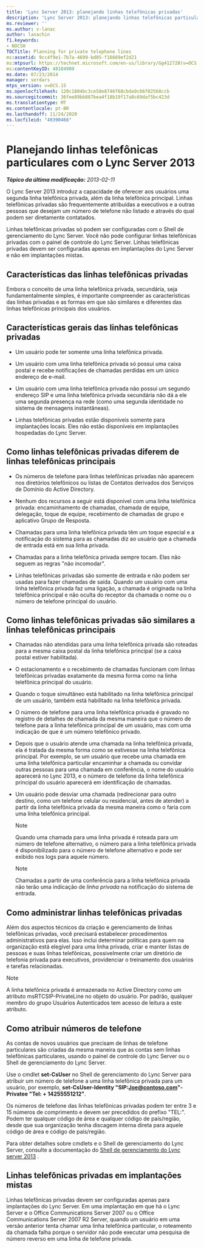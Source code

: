 ```yaml
---
title: 'Lync Server 2013: planejando linhas telefônicas privadas'
description: 'Lync Server 2013: planejando linhas telefônicas particulares.'
ms.reviewer: ''
ms.author: v-lanac
author: lanachin
f1.keywords:
- NOCSH
TOCTitle: Planning for private telephone lines
ms:assetid: 9cc4f9e1-7b7a-4699-bd05-f16669ef2d21
ms:mtpsurl: https://technet.microsoft.com/en-us/library/Gg412728(v=OCS.15)
ms:contentKeyID: 48184909
ms.date: 07/23/2014
manager: serdars
mtps_version: v=OCS.15
ms.openlocfilehash: 120c1804bc3ce58e8746f68cbda9c66f02568ccb
ms.sourcegitcommit: 36fee89bb887bea4f18b19f17a8c69daf5bc423d
ms.translationtype: MT
ms.contentlocale: pt-BR
ms.lasthandoff: 11/24/2020
ms.locfileid: "49390466"
---
```

# <a name="planning-for-private-telephone-lines-with-lync-server-2013"></a>Planejando linhas telefônicas particulares com o Lync Server 2013

<div data-xmlns="http://www.w3.org/1999/xhtml">

<div class="topic" data-xmlns="http://www.w3.org/1999/xhtml" data-msxsl="urn:schemas-microsoft-com:xslt" data-cs="https://msdn.microsoft.com/">

<div data-asp="https://msdn2.microsoft.com/asp">



</div>

<div id="mainSection">

<div id="mainBody">

<span> </span>

_**Tópico da última modificação:** 2013-02-11_

O Lync Server 2013 introduz a capacidade de oferecer aos usuários uma segunda linha telefônica privada, além da linha telefônica principal. Linhas telefônicas privadas são frequentemente atribuídas a executivos e a outras pessoas que desejam um número de telefone não listado e através do qual podem ser diretamente contatados.

Linhas telefônicas privadas só podem ser configuradas com o Shell de gerenciamento do Lync Server. Você não pode configurar linhas telefônicas privadas com o painel de controle do Lync Server. Linhas telefônicas privadas devem ser configuradas apenas em implantações do Lync Server e não em implantações mistas.

<div>

## <a name="characteristics-of-private-telephone-lines"></a>Características das linhas telefônicas privadas

Embora o conceito de uma linha telefônica privada, secundária, seja fundamentalmente simples, é importante compreender as características das linhas privadas e as formas em que são similares e diferentes das linhas telefônicas principais dos usuários.

<div>

## <a name="general-characteristics-of-private-telephone-lines"></a>Características gerais das linhas telefônicas privadas

  - Um usuário pode ter somente uma linha telefônica privada.

  - Um usuário com uma linha telefônica privada só possui uma caixa postal e recebe notificações de chamadas perdidas em um único endereço de e-mail.

  - Um usuário com uma linha telefônica privada não possui um segundo endereço SIP e uma linha telefônica privada secundária não dá a ele uma segunda presença na rede (como uma segunda identidade no sistema de mensagens instantâneas).

  - Linhas telefônicas privadas estão disponíveis somente para implantações locais. Eles não estão disponíveis em implantações hospedadas do Lync Server.

</div>

<div>

## <a name="how-private-telephone-lines-differ-from-primary-telephone-lines"></a>Como linhas telefônicas privadas diferem de linhas telefônicas principais

  - Os números de telefone para linhas telefônicas privadas não aparecem nos diretórios telefônicos ou listas de Contatos derivados dos Serviços de Domínio do Active Directory.

  - Nenhum dos recursos a seguir está disponível com uma linha telefônica privada: encaminhamento de chamadas, chamada de equipe, delegação, toque de equipe, recebimento de chamadas de grupo e aplicativo Grupo de Resposta.

  - Chamadas para uma linha telefônica privada têm um toque especial e a notificação do sistema para as chamadas diz ao usuário que a chamada de entrada está em sua linha privada.

  - Chamadas para a linha telefônica privada sempre tocam. Elas não seguem as regras "não incomodar".

  - Linhas telefônicas privadas são somente de entrada e não podem ser usadas para fazer chamadas de saída. Quando um usuário com uma linha telefônica privada faz uma ligação, a chamada é originada na linha telefônica principal e não oculta do receptor da chamada o nome ou o número de telefone principal do usuário.

</div>

<div>

## <a name="how-private-telephone-lines-are-similar-to-primary-telephone-lines"></a>Como linhas telefônicas privadas são similares a linhas telefônicas principais

  - Chamadas não atendidas para uma linha telefônica privada são roteadas para a mesma caixa postal da linha telefônica principal (se a caixa postal estiver habilitada).

  - O estacionamento e o recebimento de chamadas funcionam com linhas telefônicas privadas exatamente da mesma forma como na linha telefônica principal do usuário.

  - Quando o toque simultâneo está habilitado na linha telefônica principal de um usuário, também está habilitado na linha telefônica privada.

  - O número de telefone para uma linha telefônica privada é gravado no registro de detalhes de chamada da mesma maneira que o número de telefone para a linha telefônica principal de um usuário, mas com uma indicação de que é um número telefônico privado.

  - Depois que o usuário atende uma chamada na linha telefônica privada, ela é tratada da mesma forma como se estivesse na linha telefônica principal. Por exemplo, se um usuário que recebe uma chamada em uma linha telefônica particular encaminhar a chamada ou convidar outras pessoas para uma chamada em conferência, o nome do usuário aparecerá no Lync 2013, e o número de telefone da linha telefônica principal do usuário aparecerá em identificação de chamadas.

  - Um usuário pode desviar uma chamada (redirecionar para outro destino, como um telefone celular ou residencial, antes de atender) a partir da linha telefônica privada da mesma maneira como o faria com uma linha telefônica principal.
    
    <div>
    

    > [!NOTE]  
    > Quando uma chamada para uma linha privada é roteada para um número de telefone alternativo, o número para a linha telefônica privada é disponibilizado para o número de telefone alternativo e pode ser exibido nos logs para aquele número.

    
    </div>
    
    <div>
    

    > [!NOTE]  
    > Chamadas a partir de uma conferência para a linha telefônica privada não terão uma indicação de <EM>linha privada</EM> na notificação do sistema de entrada.

    
    </div>

</div>

</div>

<div>

## <a name="administering-private-telephone-lines"></a>Como administrar linhas telefônicas privadas

Além dos aspectos técnicos da criação e gerenciamento de linhas telefônicas privadas, você precisará estabelecer procedimentos administrativos para elas. Isso inclui determinar políticas para quem na organização está elegível para uma linha privada, criar e manter listas de pessoas e suas linhas telefônicas, possivelmente criar um diretório de telefonia privada para executivos, providenciar o treinamento dos usuários e tarefas relacionadas.

<div>


> [!NOTE]  
> A linha telefônica privada é armazenada no Active Directory como um atributo msRTCSIP-PrivateLine no objeto do usuário. Por padrão, qualquer membro do grupo Usuários Autenticados tem acesso de leitura a este atributo.



</div>

<div>

## <a name="assigning-telephone-numbers"></a>Como atribuir números de telefone

As contas de novos usuários que precisam de linhas de telefone particulares são criadas da mesma maneira que as contas sem linhas telefônicas particulares, usando o painel de controle do Lync Server ou o Shell de gerenciamento do Lync Server.

Use o cmdlet **set-CsUser** no Shell de gerenciamento do Lync Server para atribuir um número de telefone a uma linha telefônica privada para um usuário, por exemplo, **set-CsUser-Identity "SIP:Joe@contoso.com"-Privatee "Tel: + 14255551212"**.

Os números de telefone das linhas telefônicas privadas podem ter entre 3 e 15 números de comprimento e devem ser precedidos do prefixo "TEL:". Podem ter qualquer código de área e qualquer código de país/região, desde que sua organização tenha discagem interna direta para aquele código de área e código de país/região.

Para obter detalhes sobre cmdlets e o Shell de gerenciamento do Lync Server, consulte a documentação do [Shell de gerenciamento do Lync server 2013](lync-server-2013-lync-server-management-shell.md) .

</div>

<div>

## <a name="private-telephone-lines-in-mixed-deployments"></a>Linhas telefônicas privadas em implantações mistas

Linhas telefônicas privadas devem ser configuradas apenas para implantações do Lync Server. Em uma implantação em que há o Lync Server e o Office Communications Server 2007 ou o Office Communications Server 2007 R2 Server, quando um usuário em uma versão anterior tenta chamar uma linha telefônica particular, o roteamento da chamada falha porque o servidor não pode executar uma pesquisa de número reverso em uma linha de telefone privada.

</div>

</div>

</div>

<span> </span>

</div>

</div>

</div>

